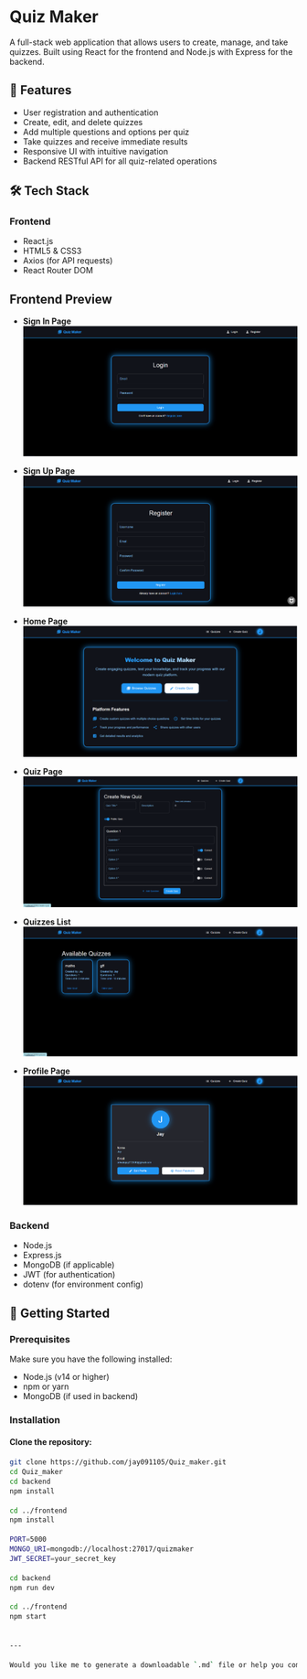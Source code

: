 # Quiz Maker

A full-stack web application that allows users to create, manage, and take quizzes. Built using React for the frontend and Node.js with Express for the backend.

## 🧠 Features

- User registration and authentication
- Create, edit, and delete quizzes
- Add multiple questions and options per quiz
- Take quizzes and receive immediate results
- Responsive UI with intuitive navigation
- Backend RESTful API for all quiz-related operations

## 🛠️ Tech Stack

### Frontend
- React.js
- HTML5 & CSS3
- Axios (for API requests)
- React Router DOM

## Frontend Preview

- **Sign In Page**  
  ![Sign In Page](./assets/SignIn.png)

- **Sign Up Page**  
  ![Sign Up Page](./assets/SignUp.png)

- **Home Page**  
  ![Home Page](./assets/Home.png)

- **Quiz Page**  
  ![Quiz Page](./assets/Quiz.png)

- **Quizzes List**  
  ![Quizzes List](./assets/Quiz_List.png)

- **Profile Page**
  ![Quizzes List](./assets/Profile.png)

### Backend
- Node.js
- Express.js
- MongoDB (if applicable)
- JWT (for authentication)
- dotenv (for environment config)

## 🚀 Getting Started

### Prerequisites

Make sure you have the following installed:
- Node.js (v14 or higher)
- npm or yarn
- MongoDB (if used in backend)

### Installation

#### Clone the repository:
```bash
git clone https://github.com/jay091105/Quiz_maker.git
cd Quiz_maker
cd backend
npm install

cd ../frontend
npm install

PORT=5000
MONGO_URI=mongodb://localhost:27017/quizmaker
JWT_SECRET=your_secret_key

cd backend
npm run dev

cd ../frontend
npm start


---

Would you like me to generate a downloadable `.md` file or help you commit this to your repo directly?
